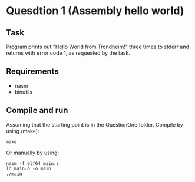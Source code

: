 # Quesdtion 1 (Assembly hello world)
## Task
Program prints out "Hello World from Trondheim!" three times to stderr
and returns with error code 1, as requested by the task.
## Requirements
* nasm
* binutils

## Compile and run
Assuming that the starting point is in the QuestionOne folder.
Compile by using (make):
```
make
```
Or manually by using:
```
nasm -f elf64 main.s
ld main.o -o main
./main
```
